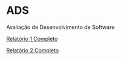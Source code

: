 # ADS
Avaliação de Desenvolvimento de Software

[Relatório 1 Completo](https://github.com/Teixeira007/ADS/blob/main/relatorio/Vinicius%20Teixeira%20Fernandes%20-%20ADS%20-%20Pratica%201%20-%20Medi%C3%A7%C3%A3o.pdf)

[Relatório 2 Completo](https://github.com/Teixeira007/ADS/blob/main/ADS-Lab2/Vinicius%20Teixeira%20Fernandes%20-%20ADS%20-%20Pr%C3%A1tica%202%20-%20Teoria%20das%20filas.pdf)
